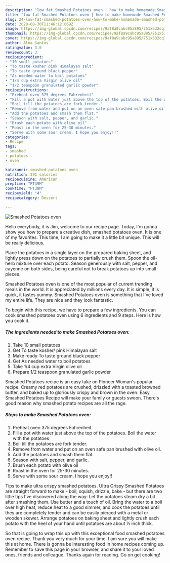 ```yaml
---
description: "low fat Smashed Potatoes oven | how to make homemade Smashed Potatoes oven"
title: "low fat Smashed Potatoes oven | how to make homemade Smashed Potatoes oven"
slug: 24-low-fat-smashed-potatoes-oven-how-to-make-homemade-smashed-potatoes-oven
date: 2020-08-30T11:46:12.069Z
image: https://img-global.cpcdn.com/recipes/9af8a9cabc95a895/751x532cq70/smashed-potatoes-oven-recipe-main-photo.jpg
thumbnail: https://img-global.cpcdn.com/recipes/9af8a9cabc95a895/751x532cq70/smashed-potatoes-oven-recipe-main-photo.jpg
cover: https://img-global.cpcdn.com/recipes/9af8a9cabc95a895/751x532cq70/smashed-potatoes-oven-recipe-main-photo.jpg
author: Alma Santos
ratingvalue: 3.6
reviewcount: 3
recipeingredient:
- "10 small potatoes"
- "To taste kosher pink Himalayan salt"
- "To taste ground black pepper"
- "As needed water to boil potatoes"
- "1/4 cup extra Virgin olive oil"
- "1/2 teaspoon granulated garlic powder"
recipeinstructions:
- "Preheat oven 375 degrees Fahrenheit"
- "Fill a pot with water just above the top of the potatoes. Boil the water with the potatoes"
- "Boil till the potatoes are fork tender."
- "Remove from water and put on an oven safe pan brushed with olive oil."
- "Add the potatoes and smash them flat."
- "Season with salt, pepper, and garlic."
- "Brush each potato with olive oil"
- "Roast in the oven for 25-30 minutes."
- "Serve with some sour cream. I hope you enjoy!!"
categories:
- Recipe
tags:
- smashed
- potatoes
- oven

katakunci: smashed potatoes oven 
nutrition: 291 calories
recipecuisine: American
preptime: "PT39M"
cooktime: "PT38M"
recipeyield: "4"
recipecategory: Dessert

---
```



![Smashed Potatoes oven](https://img-global.cpcdn.com/recipes/9af8a9cabc95a895/751x532cq70/smashed-potatoes-oven-recipe-main-photo.jpg)

Hello everybody, it is Jim, welcome to our recipe page. Today, I'm gonna show you how to prepare a creative dish, smashed potatoes oven. It is one of my favorites. This time, I am going to make it a little bit unique. This will be really delicious.

Place the potatoes in a single layer on the prepared baking sheet, and lightly press down on the potatoes to partially crush them. Spoon the oil-herb mixture over each potato. Season generously with salt, pepper, and cayenne on both sides, being careful not to break potatoes up into small pieces.

Smashed Potatoes oven is one of the most popular of current trending meals in the world. It is appreciated by millions every day. It is simple, it is quick, it tastes yummy. Smashed Potatoes oven is something that I've loved my entire life. They are nice and they look fantastic.


To begin with this recipe, we have to prepare a few ingredients. You can cook smashed potatoes oven using 6 ingredients and 9 steps. Here is how you cook it.

<!--inarticleads1-->

##### The ingredients needed to make Smashed Potatoes oven:

1. Take 10 small potatoes
1. Get To taste kosher/ pink Himalayan salt
1. Make ready To taste ground black pepper
1. Get As needed water to boil potatoes
1. Take 1/4 cup extra Virgin olive oil
1. Prepare 1/2 teaspoon granulated garlic powder


Smashed Potatoes recipe is an easy take on Pioneer Woman&#39;s popular recipe. Creamy red potatoes are crushed, drizzled with a toasted browned butter, and baked up to gloriously crispy and brown in the oven. Easy Smashed Potatoes Recipe will make your family or guests swoon. There&#39;s good reason why smashed potato recipes are all the rage. 

<!--inarticleads2-->

##### Steps to make Smashed Potatoes oven:

1. Preheat oven 375 degrees Fahrenheit
1. Fill a pot with water just above the top of the potatoes. Boil the water with the potatoes
1. Boil till the potatoes are fork tender.
1. Remove from water and put on an oven safe pan brushed with olive oil.
1. Add the potatoes and smash them flat.
1. Season with salt, pepper, and garlic.
1. Brush each potato with olive oil
1. Roast in the oven for 25-30 minutes.
1. Serve with some sour cream. I hope you enjoy!!


Tips to make ultra crispy smashed potatoes. Ultra Crispy Smashed Potatoes are straight forward to make - boil, squish, drizzle, bake - but there are two little tips I&#39;ve discovered along the way: Let the potatoes steam dry a bit after smashing them. Use butter and a touch of oil. Bring the water to a boil over high heat, reduce heat to a good simmer, and cook the potatoes until they are completely tender and can be easily pierced with a metal or wooden skewer. Arrange potatoes on baking sheet and lightly crush each potato with the heel of your hand until potatoes are about ½ inch thick. 

So that is going to wrap this up with this exceptional food smashed potatoes oven recipe. Thank you very much for your time. I am sure you will make this at home. There is gonna be interesting food in home recipes coming up. Remember to save this page in your browser, and share it to your loved ones, friends and colleague. Thanks again for reading. Go on get cooking!
